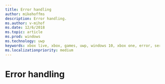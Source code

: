 ```yaml
---
title: Error handling
author: mikehoffms
description: Error handling.
ms.author: v-mihof
ms.date: 12/6/2018
ms.topic: article
ms.prod: windows
ms.technology: uwp
keywords: xbox live, xbox, games, uwp, windows 10, xbox one, error, service call
ms.localizationpriority: medium
---
```

# Error handling
